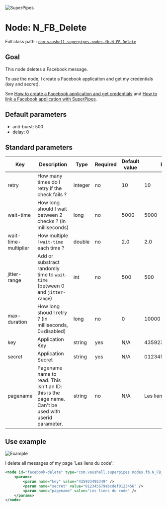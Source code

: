 ![SuperPipes](https://raw2.github.com/fabienvauchelles/superpipes/master/docs/images/logo_slogan238.png)


# Node: N_FB_Delete

Full class path : [`com.vaushell.superpipes.nodes.fb.N_FB_Delete`](../../superpipes/src/main/java/com/vaushell/superpipes/nodes/fb/N_FB_Delete.java)


## Goal

This node deletes a Facebook message.

To use the node, I create a Facebook application and get my credentials (key and secret).

See [How to create a Facebook application and get credentials](../tutorials/Create_Facebook_Application.md) and [How to link a Facebook application with SuperPipes](../tutorials/Link_Facebook_Application.md).


## Default parameters

* anti-burst: 500
* delay: 0


## Standard parameters

Key | Description | Type | Required | Default value | Example value
 --- | --- | --- | --- | --- | --- 
retry | How many times do I retry if the check fails ? | integer | no | 10 | 10
wait-time | How long should I wait between 2 checks ? (in milliseconds) | long | no | 5000 | 5000
wait-time-multiplier | How multiple I `wait-time` each time ? | double | no | 2.0 | 2.0
jitter-range | Add or substract randomly time to `wait-time` (between 0 and `jitter-range`) | int | no | 500 | 500
max-duration | How long shoud I retry ? (in milliseconds, 0=disabled) | long | no | 0 | 10000
key | Application Key | string | yes | N/A | 435923492349
secret | Application Secret | string | yes | N/A | 012345679abcdef0123456
pagename | Pagename name to read. This isn't an ID: this is the page name. Can't be used with userid parameter. | string | no | N/A | Les liens du code


## Use example

![Example](https://raw2.github.com/fabienvauchelles/superpipes/master/docs/images/delete_facebook.png)

I delete all messages of my page 'Les liens du code':

```xml
<node id="facebook-delete" type="com.vaushell.superpipes.nodes.fb.N_FB_Delete">
    <params>
        <param name="key" value="435923492349" />
        <param name="secret" value="012345679abcdef0123456" />
        <param name="pagename" value="Les liens du code" />
    </params>
</node>
```
